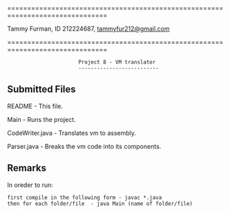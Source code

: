 
===============================================================================

Tammy Furman, ID 212224687, tammyfur212@gmail.com 

===============================================================================

                           Project 8 - VM translator
                           --------------------------


Submitted Files
---------------
README                  - This file.

Main       - Runs the project.

CodeWriter.java  - Translates vm to assembly.

Parser.java  - Breaks the vm code into its components.


Remarks
-------

In oreder to run:

    first compile in the following form - javac *.java
    then for each folder/file  - java Main (name of folder/file)
